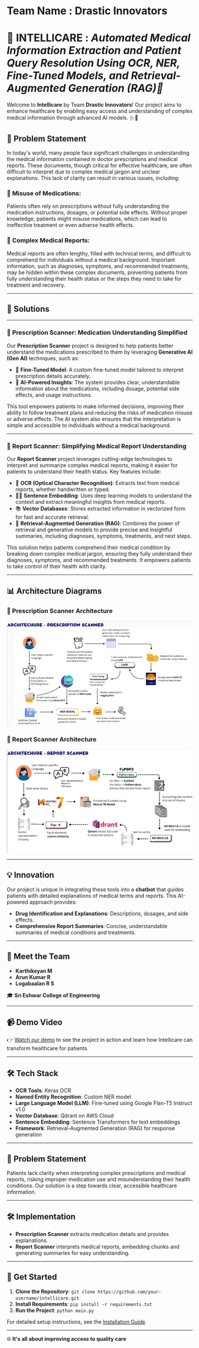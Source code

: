 # Team Name : **Drastic Innovators**
# 🤖 INTELLICARE  : *Automated Medical Information Extraction and Patient Query Resolution Using OCR, NER, Fine-Tuned Models, and Retrieval-Augmented Generation (RAG)📑*

Welcome to **Intellicare** by Team **Drastic Innovators**! Our project aims to enhance healthcare by enabling easy access and understanding of complex medical information through advanced AI models. 🩺💊

## 📢 **Problem Statement**

In today's world, many people face significant challenges in understanding the medical information contained in doctor prescriptions and medical reports. These documents, though critical for effective healthcare, are often difficult to interpret due to complex medical jargon and unclear explanations. This lack of clarity can result in various issues, including:

### 💊 **Misuse of Medications**:
Patients often rely on prescriptions without fully understanding the medication instructions, dosages, or potential side effects. Without proper knowledge, patients might misuse medications, which can lead to ineffective treatment or even adverse health effects.
### 📄 **Complex Medical Reports**: 
Medical reports are often lengthy, filled with technical terms, and difficult to comprehend for individuals without a medical background. Important information, such as diagnoses, symptoms, and recommended treatments, may be hidden within these complex documents, preventing patients from fully understanding their health status or the steps they need to take for treatment and recovery.

---
##  🚀 Solutions
---
### 💊 **Prescription Scanner: Medication Understanding Simplified**

Our **Prescription Scanner** project is designed to help patients better understand the medications prescribed to them by leveraging **Generative AI (Gen AI)** techniques, such as:

- 🤖 **Fine-Tuned Model**: A custom fine-tuned model tailored to interpret prescription details accurately.
- 🧠 **AI-Powered Insights**: The system provides clear, understandable information about the medications, including dosage, potential side effects, and usage instructions.
  
This tool empowers patients to make informed decisions, improving their ability to follow treatment plans and reducing the risks of medication misuse or adverse effects. The AI system also ensures that the interpretation is simple and accessible to individuals without a medical background.

---

### 📄 **Report Scanner: Simplifying Medical Report Understanding**

Our **Report Scanner** project leverages cutting-edge technologies to interpret and summarize complex medical reports, making it easier for patients to understand their health status. Key features include:

- 📸 **OCR (Optical Character Recognition)**: Extracts text from medical reports, whether handwritten or typed.
- 🧑‍⚕️ **Sentence Embedding**: Uses deep learning models to understand the context and extract meaningful insights from medical reports.
- 📚 **Vector Databases**: Stores extracted information in vectorized form for fast and accurate retrieval.
- 🔄 **Retrieval-Augmented Generation (RAG)**: Combines the power of retrieval and generative models to provide precise and insightful summaries, including diagnoses, symptoms, treatments, and next steps.

This solution helps patients comprehend their medical condition by breaking down complex medical jargon, ensuring they fully understand their diagnoses, symptoms, and recommended treatments. It empowers patients to take control of their health with clarity.

---

## 📊 **Architecture Diagrams**

### **💊 Prescription Scanner Architecture**
![Pres](Images/Prescription_architechture.png)

### **📄 Report Scanner Architecture**
![Pres](Images/Report_architechture.png)

---

## 💡 **Innovation**

Our project is unique in integrating these tools into a **chatbot** that guides patients with detailed explanations of medical terms and reports. This AI-powered approach provides:
- **Drug Identification and Explanations**: Descriptions, dosages, and side effects.
- **Comprehensive Report Summaries**: Concise, understandable summaries of medical conditions and treatments.

---

## 👥 Meet the Team

- **Karthikeyan M**
- **Arun Kumar R**
- **Logabaalan R S**

🎓 **Sri Eshwar College of Engineering**

---

## 📹 **Demo Video**

👉 [Watch our demo](link-to-demo) to see the project in action and learn how Intellicare can transform healthcare for patients.

---

## 🛠 **Tech Stack**

- **OCR Tools**: Keras OCR
- **Named Entity Recognition**: Custom NER model
- **Large Language Model (LLM)**: Fine-tuned using Google Flan-T5 Instruct v1.0
- **Vector Database**: Qdrant on AWS Cloud
- **Sentence Embedding**: Sentence Transformers for text embeddings
- **Framework**: Retrieval-Augmented Generation (RAG) for response generation

---

## 📜 **Problem Statement**

Patients lack clarity when interpreting complex prescriptions and medical reports, risking improper medication use and misunderstanding their health conditions. Our solution is a step towards clear, accessible healthcare information.

---

## 🛠 **Implementation**

- **Prescription Scanner** extracts medication details and provides explanations.
- **Report Scanner** interprets medical reports, embedding chunks and generating summaries for easy understanding.

---

## 🎉 **Get Started**

1. **Clone the Repository**: `git clone https://github.com/your-username/intellicare.git`
2. **Install Requirements**: `pip install -r requirements.txt`
3. **Run the Project**: `python main.py`

For detailed setup instructions, see the [Installation Guide](link-to-installation-guide).

---

🌐 **It's all about improving access to quality care**
